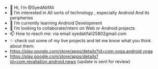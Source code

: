 - 👋 Hi, I’m @SyedAtifAli
- 👀 I’m interested in All sorts of technology , especially Android And its peripheries
- 🌱 I’m currently learning Android Development 
- 💞️ I’m looking to collaborate/intern on Web or Android projects
- 📫 How to reach me: via email syedatifali25802gmail.com 
- ✨ check out some of my live projects and let me know what you think about them:
- https://play.google.com/store/apps/details?id=com.yoga.android.yoga
- https://play.google.com/store/apps/details?id=com.revaliation.android.news (update is sent for review)


<!---
SyedAtifAli/SyedAtifAli is a ✨ special ✨ repository because its `README.md` (this file) appears on your GitHub profile.
You can click the Preview link to take a look at your changes.
--->
